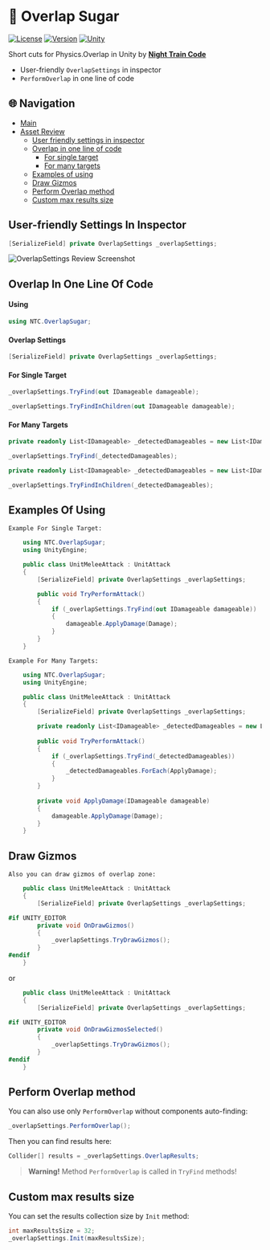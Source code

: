 # 🚄 Overlap Sugar
[![License](https://img.shields.io/github/license/meexasik/overlapsugar?color=318CE7&style=flat-square)](LICENSE.md) [![Version](https://img.shields.io/github/package-json/v/MeeXaSiK/OverlapSugar?color=318CE7&style=flat-square)](package.json) [![Unity](https://img.shields.io/badge/Unity-2021.3+-2296F3.svg?color=318CE7&style=flat-square)](https://unity.com/)

Short cuts for Physics.Overlap in Unity by [**Night Train Code**](https://www.youtube.com/c/NightTrainCode)
* User-friendly `OverlapSettings` in inspector
* `PerformOverlap` in one line of code

## 🌐 Navigation

* [Main](#-overlap-sugar)
* [Asset Review](#user-friendly-settings-in-inspector)
  * [User friendly settings in inspector](#user-friendly-settings-in-inspector)
  * [Overlap in one line of code](#overlap-in-one-line-of-code)
    * [For single target](#for-single-target)
    * [For many targets](#for-many-targets)
  * [Examples of using](#examples-of-using)
  * [Draw Gizmos](#draw-gizmos)
  * [Perform Overlap method](#perform-overlap-method)
  * [Custom max results size](#custom-max-results-size)

## User-friendly Settings In Inspector

```csharp
[SerializeField] private OverlapSettings _overlapSettings;
```

![OverlapSettings Review Screenshot](https://github.com/MeeXaSiK/OverlapSugar/blob/main/README%20Files/OverlapSettingsReview.PNG)

## Overlap In One Line Of Code

#### Using

```csharp
using NTC.OverlapSugar;
```
#### Overlap Settings

```csharp
[SerializeField] private OverlapSettings _overlapSettings;
```

#### For Single Target

```csharp
_overlapSettings.TryFind(out IDamageable damageable);
```
```csharp
_overlapSettings.TryFindInChildren(out IDamageable damageable);
```
#### For Many Targets

```csharp
private readonly List<IDamageable> _detectedDamageables = new List<IDamageable>(32);

_overlapSettings.TryFind(_detectedDamageables);
```
```csharp
private readonly List<IDamageable> _detectedDamageables = new List<IDamageable>(32);

_overlapSettings.TryFindInChildren(_detectedDamageables);
```

## Examples Of Using

`Example For Single Target:`

```csharp
    using NTC.OverlapSugar;
    using UnityEngine;

    public class UnitMeleeAttack : UnitAttack
    {
        [SerializeField] private OverlapSettings _overlapSettings;

        public void TryPerformAttack()
        {
            if (_overlapSettings.TryFind(out IDamageable damageable))
            {
                damageable.ApplyDamage(Damage);
            }
        }
    }
```

`Example For Many Targets:`

```csharp
    using NTC.OverlapSugar;
    using UnityEngine;

    public class UnitMeleeAttack : UnitAttack
    {
        [SerializeField] private OverlapSettings _overlapSettings;

        private readonly List<IDamageable> _detectedDamageables = new List<IDamageable>(32);
        
        public void TryPerformAttack()
        {
            if (_overlapSettings.TryFind(_detectedDamageables))
            {
                _detectedDamageables.ForEach(ApplyDamage);
            }
        }
        
        private void ApplyDamage(IDamageable damageable)
        {
            damageable.ApplyDamage(Damage);
        }
    }
```

## Draw Gizmos

`Also you can draw gizmos of overlap zone:`

```csharp
    public class UnitMeleeAttack : UnitAttack
    {
        [SerializeField] private OverlapSettings _overlapSettings;

#if UNITY_EDITOR
        private void OnDrawGizmos()
        {
            _overlapSettings.TryDrawGizmos();
        }
#endif
    }
```
or
```csharp
    public class UnitMeleeAttack : UnitAttack
    {
        [SerializeField] private OverlapSettings _overlapSettings;

#if UNITY_EDITOR
        private void OnDrawGizmosSelected()
        {
            _overlapSettings.TryDrawGizmos();
        }
#endif
    }
```
## Perform Overlap method

You can also use only `PerformOverlap` without components auto-finding:
```csharp
_overlapSettings.PerformOverlap();
```
Then you can find results here:
```csharp
Collider[] results = _overlapSettings.OverlapResults;
```
> **Warning!** Method `PerformOverlap` is called in `TryFind` methods!

## Custom max results size

You can set the results collection size by `Init` method:

```csharp
int maxResultsSize = 32;
_overlapSettings.Init(maxResultsSize);
```
